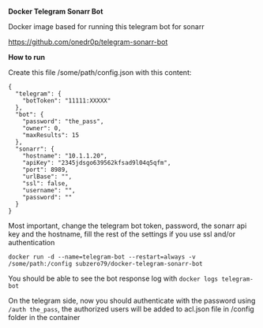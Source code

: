 **Docker Telegram Sonarr Bot**

Docker image based for running this telegram bot for sonarr 

https://github.com/onedr0p/telegram-sonarr-bot

**How to run**

Create this file /some/path/config.json with this content:

```
{
  "telegram": {
    "botToken": "11111:XXXXX"
  },
  "bot": {
    "password": "the_pass",
    "owner": 0,
    "maxResults": 15
  },
  "sonarr": {
    "hostname": "10.1.1.20",
    "apiKey": "2345jdsgo639562kfsad9l04q5qfm",
    "port": 8989,
    "urlBase": "",
    "ssl": false,
    "username": "",
    "password": ""
  }
}
```

Most important, change the telegram bot token, password, the sonarr api key and the hostname, fill the rest of the settings if you use ssl and/or authentication

```docker run -d --name=telegram-bot --restart=always -v /some/path:/config subzero79/docker-telegram-sonarr-bot```

You should be able to see the bot response log with ```docker logs telegram-bot```

On the telegram side, now you should authenticate with the password using ```/auth the_pass```, the authorized users will be added to acl.json file in /config folder in the container

